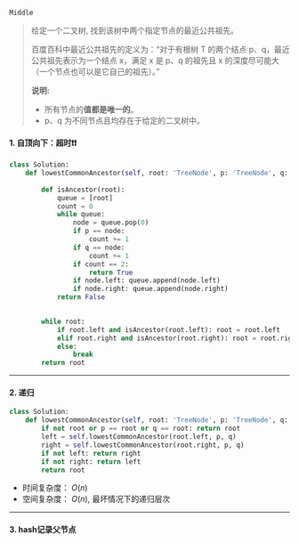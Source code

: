 `Middle` 

> 给定一个二叉树, 找到该树中两个指定节点的最近公共祖先。
>
> 百度百科中最近公共祖先的定义为：“对于有根树 T 的两个结点 p、q，最近公共祖先表示为一个结点 x，满足 x 是 p、q 的祖先且 x 的深度尽可能大（一个节点也可以是它自己的祖先）。”
>
> **说明:**
>
> - 所有节点的**值都是唯一的**。
> - p、q 为不同节点且均存在于给定的二叉树中。

#### 1. 自顶向下：超时:heavy_exclamation_mark::heavy_exclamation_mark:

```python
class Solution:
    def lowestCommonAncestor(self, root: 'TreeNode', p: 'TreeNode', q: 'TreeNode') -> 'TreeNode':
        
        def isAncestor(root):
            queue = [root]
            count = 0
            while queue:
                node = queue.pop(0)
                if p == node:
                    count += 1
                if q == node:
                    count += 1
                if count == 2:
                    return True
                if node.left: queue.append(node.left)
                if node.right: queue.append(node.right)
            return False
        

        while root:
            if root.left and isAncestor(root.left): root = root.left
            elif root.right and isAncestor(root.right): root = root.right
            else:
                break
        return root
```

---

#### 2. 递归

```python
class Solution:
    def lowestCommonAncestor(self, root: 'TreeNode', p: 'TreeNode', q: 'TreeNode') -> 'TreeNode':
        if not root or p == root or q == root: return root
        left = self.lowestCommonAncestor(root.left, p, q)
        right = self.lowestCommonAncestor(root.right, p, q)
        if not left: return right
        if not right: return left
        return root
```

- 时间复杂度： $O(n)$
- 空间复杂度： $O(n)$, 最坏情况下的递归层次

---

#### 3. hash记录父节点

```python

```

